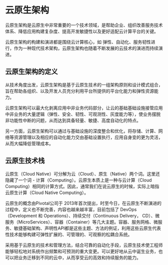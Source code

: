 # 云原生架构

云原生架构是云原生中非常重要的一个技术领域，是帮助企业、组织改善服务技术体系、降低应用构建复杂度、提高开发敏捷性以及更好适配云计算平台的关键。

云原生架构的构建和演进都是围绕云计算核心，如 弹性、自动化、服务韧性进行，作为一种现代技术架构，云原生架构也随着不断发展的云技术的演进而持续演进。

## 云原生架构的定义

从技术角度出发，云原生架构是基于云原生技术的一组架构原则和设计模式组合，旨在帮助各组织、以及开发人员充分利用平台所提供的平台化能力和弹性资源能力。

云原生架构可以最大化剥离应用中非业务代码部分，让云的基础基础设施接管应用中非业务的大量逻辑（弹性、安全、韧性、可观测性、灰度能力等），使业务摆脱非功能性中断的问题，从而达到具备轻量、敏捷、高度自动化的特点。

另一方面，云原生架构可以通过与基础设施的深度整合和优化，将存储、计算、网络等资源管理以及相应的自动化能力交由基础设置执行，应用自身变的更为灵活，从而大幅降低管理成本。

## 云原生技术栈

云原生（Cloud Native）可分解为云（Cloud）、原生（Native）两个词。这里还隐藏了一个词 - 计算（Computing）。云原生本质上是一种与云计算（Cloud Computing）相同的计算方式。因此，通常我们在说云原生的时候，实际上暗指云原生计算（Cloud Native Computing）。

云原生的概念由Pivotal公司于 2013年首次提出，时至今日，在云原生不断演进的过程中，定义也不断完善，内容也越来越丰富，目前包括了 DevOps （Development 和 Operations）、持续交付（Continuous Delivery， CD）、微服务（MicroServices）、容器（Container）等几大主题。容器、服务网格、微服务、敏捷基础架构、声明性API都是这些主题、方法的例证，利用这些云原生代表性技术能够构建可弹性扩展的、可管理的、可观察的松耦合系统。

采用基于云原生的技术和管理方法，结合可靠的自动化手段，云原生技术使工程师能够轻松地对系统作出频繁和可预测的重大变更。可以更好地从云中诞生业务，也可以把业务迁移到不同的云中，从而享受云的高效和持续服务的能力。